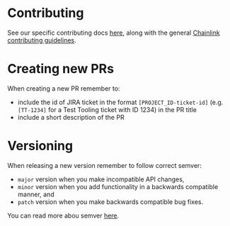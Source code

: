 # Contributing

See our specific contributing docs [here](https://smartcontractkit.github.io/chainlink-testing-framework/contributing/), along with the general [Chainlink contributing guidelines](https://docs.chain.link/docs/contributing-to-chainlink/).

# Creating new PRs

When creating a new PR remember to:
* include the id of JIRA ticket in the format `[PROJECT_ID-ticket-id]` (e.g.`[TT-1234]` for a Test Tooling ticket with ID 1234) in the PR title
* include a short description of the PR

# Versioning
When releasing a new version remember to follow correct semver:
* `major` version when you make incompatible API changes,
* `minor` version when you add functionality in a backwards compatible manner, and
* `patch` version when you make backwards compatible bug fixes.

You can read more abou semver [here](https://semver.org/).